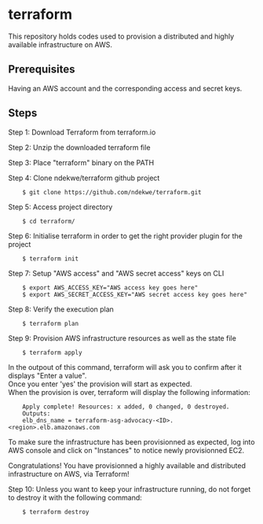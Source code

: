 # terraform
This repository holds codes used to provision a distributed and highly available infrastructure on AWS.

## Prerequisites
Having an AWS account and the corresponding access and secret keys.

## Steps
Step 1: Download Terraform from terraform.io

Step 2: Unzip the downloaded terraform file

Step 3: Place "terraform" binary on the PATH

Step 4: Clone ndekwe/terraform github project

        $ git clone https://github.com/ndekwe/terraform.git
                
Step 5: Access project directory

        $ cd terraform/
        
Step 6: Initialise terraform in order to get the right provider plugin for the project

        $ terraform init 
        
Step 7: Setup "AWS access" and "AWS secret access" keys on CLI

        $ export AWS_ACCESS_KEY="AWS access key goes here"
        $ export AWS_SECRET_ACCESS_KEY="AWS secret access key goes here"
        
Step 8: Verify the execution plan

        $ terraform plan
        
Step 9: Provision AWS infrastructure resources as well as the state file 

        $ terraform apply
        
In the outpout of this command, terraform will ask you to confirm after it displays "Enter a value".  \
Once you enter 'yes' the provision will start as expected. \
When the provision is over, terraform will display the following information: 

        Apply complete! Resources: x added, 0 changed, 0 destroyed. 
        Outputs:
        elb_dns_name = terraform-asg-advocacy-<ID>.<region>.elb.amazonaws.com
   
To make sure the infrastructure has been provisionned as expected, log into AWS console and click on "Instances" to notice newly provisionned EC2. 

Congratulations! You have provisionned a highly available and distributed infrastructure on AWS, via Terraform!

Step 10: Unless you want to keep your infrastructure running, do not forget to destroy it with the following command:
        
        $ terraform destroy
